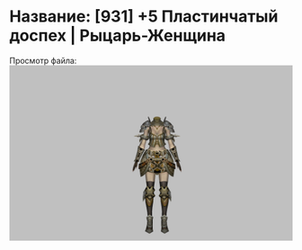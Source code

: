# Название: [931] +5 Пластинчатый доспех | Рыцарь-Женщина

Просмотр файла:
![p010003.png](p010003.png)
